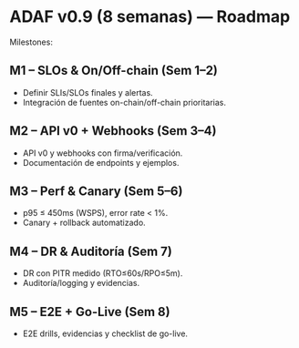 # ADAF v0.9 (8 semanas) — Roadmap

Milestones:

## M1 – SLOs & On/Off-chain (Sem 1–2)
- Definir SLIs/SLOs finales y alertas.
- Integración de fuentes on-chain/off-chain prioritarias.

## M2 – API v0 + Webhooks (Sem 3–4)
- API v0 y webhooks con firma/verificación.
- Documentación de endpoints y ejemplos.

## M3 – Perf & Canary (Sem 5–6)
- p95 ≤ 450ms (WSPS), error rate < 1%.
- Canary + rollback automatizado.

## M4 – DR & Auditoría (Sem 7)
- DR con PITR medido (RTO≤60s/RPO≤5m).
- Auditoría/logging y evidencias.

## M5 – E2E + Go-Live (Sem 8)
- E2E drills, evidencias y checklist de go-live.

